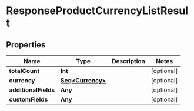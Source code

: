 

# ResponseProductCurrencyListResult


## Properties

Name | Type | Description | Notes
------------ | ------------- | ------------- | -------------
**totalCount** | **Int** |  |  [optional]
**currency** | [**Seq&lt;Currency&gt;**](Currency.md) |  |  [optional]
**additionalFields** | **Any** |  |  [optional]
**customFields** | **Any** |  |  [optional]



